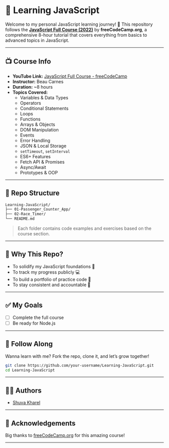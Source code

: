 # 📘 Learning JavaScript

Welcome to my personal JavaScript learning journey! 🚀
This repository follows the **[JavaScript Full Course (2022)](https://www.youtube.com/watch?v=jS4aFq5-91M)** by **freeCodeCamp.org**, a comprehensive 8-hour tutorial that covers everything from basics to advanced topics in JavaScript.

---

## 📺 Course Info

- **YouTube Link:** [JavaScript Full Course - freeCodeCamp](https://www.youtube.com/watch?v=jS4aFq5-91M)
- **Instructor:** Beau Carnes
- **Duration:** ~8 hours
- **Topics Covered:**
  - Variables & Data Types
  - Operators
  - Conditional Statements
  - Loops
  - Functions
  - Arrays & Objects
  - DOM Manipulation
  - Events
  - Error Handling
  - JSON & Local Storage
  - `setTimeout`, `setInterval`
  - ES6+ Features
  - Fetch API & Promises
  - Async/Await
  - Prototypes & OOP

---

## 📂 Repo Structure

```bash
Learning-JavaScript/
├── 01-Passenger_Counter_App/
├── 02-Race_Timer/
└── README.md
```

> Each folder contains code examples and exercises based on the course section.

---

## 🧠 Why This Repo?

- To solidify my JavaScript foundations 🧱
- To track my progress publicly 💻
- To build a portfolio of practice code 📁
- To stay consistent and accountable 🧭

---

## ✅ My Goals

- [ ] Complete the full course
- [ ] Be ready for Node.js

---

## 🚀 Follow Along

Wanna learn with me? Fork the repo, clone it, and let’s grow together!

```bash
git clone https://github.com/your-username/Learning-JavaScript.git
cd Learning-JavaScript
```

---

## 🧑‍💻 Authors

- [Shuva Kharel](https://github.com/shuva-kharel)

---

## 🌟 Acknowledgements

Big thanks to [freeCodeCamp.org](https://www.freecodecamp.org/) for this amazing course!

---
